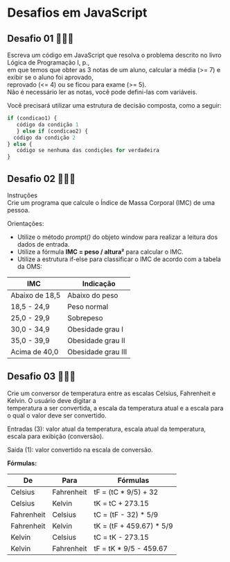 # Desafios em JavaScript

## Desafio 01 👩🏻‍💻

Escreva um código em JavaScript que resolva o problema descrito no 
livro Lógica de Programação I, p.,   
em que temos que obter as 3 notas de um aluno, calcular a média (>= 7) e exibir se o aluno foi aprovado,   
reprovado (<= 4) ou se ficou para exame (>= 5).   
Não é necessário ler as notas, você pode defini-las com variáveis.

 Você precisará utilizar uma estrutura de decisão composta, como a seguir:
 ~~~js
 if (condicao1) {
    código da condição 1
    } else if (condicao2) {
   código da condição 2
 } else {
    código se nenhuma das condições for verdadeira
 }
~~~
##

## Desafio 02 👩🏻‍💻

Instruções  
Crie um programa que calcule o Índice de Massa Corporal (IMC) de uma pessoa.

Orientações:

- Utilize o método *prompt()* do objeto window para realizar a leitura dos dados de entrada.  
- Utilize a fórmula **IMC = peso / altura²** para calcular o IMC.  
- Utilize a estrutura if-else para classificar o IMC de acordo com a tabela da OMS:  

IMC  | Indicação
-----|----------  
Abaixo de 18,5| Abaixo do peso  
18,5 - 24,9| Peso normal  
25,0 - 29,9| Sobrepeso  
30,0 - 34,9| Obesidade grau I  
35,0 - 39,9| Obesidade grau II  
Acima de 40,0|Obesidade grau III  

## Desafio 03 👩🏻‍💻

Crie um conversor de temperatura entre as escalas Celsius, Fahrenheit e Kelvin. O usuário deve digitar a   
temperatura a ser convertida, a escala da temperatura atual e a escala para o qual o valor deve ser convertido.  

Entradas (3): valor atual da temperatura, escala atual da temperatura, escala para exibição (conversão).

Saída (1): valor convertido na escala de conversão.

**Fórmulas:**

De | Para | Fórmulas
---| -----| --------
Celsius| Fahrenheit| tF = (tC * 9/5) + 32
Celsius| Kelvin| tK = tC + 273.15
Fahrenheit| Celsius| tC = (tF - 32) * 5/9
Fahrenheit| Kelvin| tK = (tF + 459.67) * 5/9
Kelvin| Celsius| tC = tK - 273.15
Kelvin| Fahrenheit| tF = tK * 9/5 - 459.67
